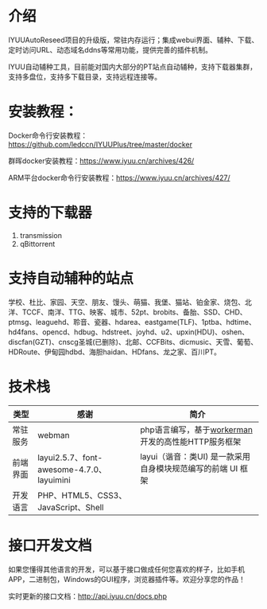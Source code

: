 # 介绍

IYUUAutoReseed项目的升级版，常驻内存运行；集成webui界面、辅种、下载、定时访问URL、动态域名ddns等常用功能，提供完善的插件机制。

IYUU自动辅种工具，目前能对国内大部分的PT站点自动辅种，支持下载器集群，支持多盘位，支持多下载目录，支持远程连接等。






# 安装教程：

Docker命令行安装教程：https://github.com/ledccn/IYUUPlus/tree/master/docker

群晖docker安装教程：https://www.iyuu.cn/archives/426/

ARM平台docker命令行安装教程：https://www.iyuu.cn/archives/427/





# 支持的下载器

1. transmission
2. qBittorrent





# 支持自动辅种的站点

学校、杜比、家园、天空、朋友、馒头、萌猫、我堡、猫站、铂金家、烧包、北洋、TCCF、南洋、TTG、映客、城市、52pt、brobits、备胎、SSD、CHD、ptmsg、leaguehd、聆音、瓷器、hdarea、eastgame(TLF)、1ptba、hdtime、hd4fans、opencd、hdbug、hdstreet、joyhd、u2、upxin(HDU)、oshen、discfan(GZT)、cnscg圣城(已删除)、北邮、CCFBits、dicmusic、天雪、葡萄、HDRoute、伊甸园hdbd、海胆haidan、HDfans、龙之家、百川PT。






# 技术栈

| 类型     | 感谢                                      | 简介                                                         |
| -------- | ----------------------------------------- | ------------------------------------------------------------ |
| 常驻服务 | webman                                    | php语言编写，基于[workerman](https://www.workerman.net/)开发的高性能HTTP服务框架 |
| 前端界面 | layui2.5.7、font-awesome-4.7.0、layuimini | layui（谐音：类UI) 是一款采用自身模块规范编写的前端 UI 框架  |
| 开发语言 | PHP、HTML5、CSS3、JavaScript、Shell       |                                                              |





# 接口开发文档

如果您懂得其他语言的开发，可以基于接口做成任何您喜欢的样子，比如手机APP，二进制包，Windows的GUI程序，浏览器插件等。欢迎分享您的作品！

实时更新的接口文档：http://api.iyuu.cn/docs.php